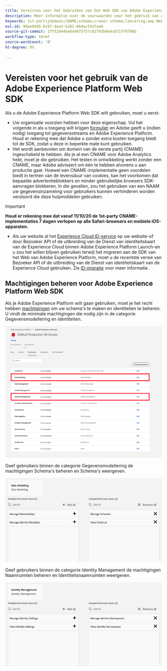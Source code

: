 ```yaml
---
title: Vereisten voor het Gebruiken van het Web SDK van Adobe Experience Platform
description: Meer informatie over de voorwaarden voor het gebruik van Adobe Experience Platform Web SDK.
keywords: 1st-partijdomein;CNAME;schema;creeer schema;lancering;aep Web sdk uitbreiding;uitbreiding;configuratie identiteitskaart;configuratiehulpmiddel;gegevenselement;creeer gegevenselement;XDM Voorwerp;sendEvent;send Gebeurtenis;
exl-id: 98ae69db-bc87-4ea3-b101-664ac53e7ae0
source-git-commit: 1ff52944be6e9475f57c62793b0e4c671ff8786b
workflow-type: tm+mt
source-wordcount: '0'
ht-degree: 0%

---
```


# Vereisten voor het gebruik van de Adobe Experience Platform Web SDK

Als u de Adobe Experience Platform Web SDK wilt gebruiken, moet u eerst:

- Uw organisatie voorzien hebben voor deze eigenschap. Vul het volgende in als u toegang wilt krijgen [formulier](https://adobe.ly/websdkaccess) en Adobe geeft u (indien nodig) toegang tot gegevensstreams en Adobe Experience Platform. Houd er rekening mee dat Adobe u zonder extra kosten toegang biedt tot de SDK, zodat u deze in beperkte mate kunt gebruiken.
- Het wordt aanbevolen om domein van de eerste partij (CNAME) ingeschakeld te hebben. Als je al een CNAME voor Adobe Analytics hebt, moet je die gebruiken. Het testen in ontwikkeling werkt zonder een CNAME, maar Adobe adviseert om één te hebben alvorens u aan productie gaat. Hoewel een CNAME-implementatie geen voordelen biedt in termen van de levensduur van cookies, kan het voorkomen dat bepaalde advertentieblokkers en minder gebruikelijke browsers SDK-aanvragen blokkeren. In die gevallen, zou het gebruiken van een NAAM uw gegevensinzameling voor gebruikers kunnen verhinderen worden verstoord die deze hulpmiddelen gebruiken.

>[!IMPORTANT]
>
>**Houd er rekening mee dat vanaf 11/10/20 de 1st-party CNAME-implementaties 7 dagen verlopen op alle Safari-browsers en mobiele iOS-apparaten.**

- Als uw website al het [Experience Cloud ID-service](https://experienceleague.adobe.com/docs/experience-platform/edge/identity/overview.html) op uw website-of door Bezoeker API of de uitbreiding van de Dienst van identiteitskaart van de Experience Cloud binnen Adobe Experience Platform Launch-en u zou het willen blijven gebruiken terwijl het migreren aan de SDK van het Web van Adobe Experience Platform, moet u de recentste versie van Bezoeker API of de uitbreiding van de Dienst van identiteitskaart van de Experience Cloud gebruiken. Zie [ID-migratie](https://experienceleague.adobe.com/docs/experience-platform/edge/identity/overview.html?lang=en#identity) voor meer informatie .

## Machtigingen beheren voor Adobe Experience Platform Web SDK

Als je Adobe Experience Platform wilt gaan gebruiken, moet je het recht hebben [machtigingen](https://experienceleague.adobe.com/docs/experience-platform/access-control/home.html?lang=en) om uw schema&#39;s te maken en identiteiten te beheren. U vindt de minimale machtigingen die nodig zijn in de categorie Gegevensmodellering en identiteiten.

![](../images/AEP-permission-categories.png)

Geef gebruikers binnen de categorie Gegevensmodellering de machtigingen Schema&#39;s beheren en Schema&#39;s weergeven.

![](../images/data-modeling-permissions.png)

Geef gebruikers binnen de categorie Identity Management de machtigingen Naamruimten beheren en Identiteitsnaamruimten weergeven.

![](../images/identity-management-permissions.png)
